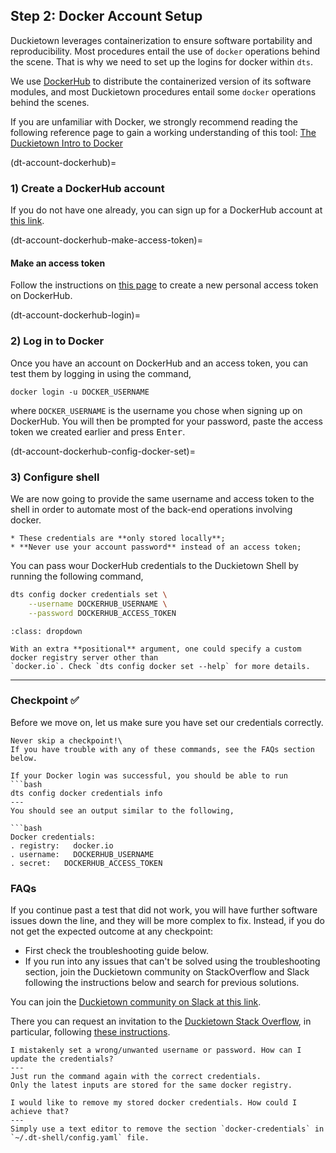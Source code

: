 ## Step 2: Docker Account Setup

Duckietown leverages containerization to ensure software portability and reproducibility.
Most procedures entail the use of `docker` operations behind the scene.
That is why we need to set up the logins for docker within `dts`.

We use [DockerHub](https://hub.docker.com/duckietown) to distribute the containerized version 
of its software modules, and most Duckietown procedures entail some `docker` operations behind the scenes. 

If you are unfamiliar with Docker, we strongly recommend reading the following reference page to gain a 
working understanding of this tool: [The Duckietown Intro to Docker](preliminaries-docker-basics)


(dt-account-dockerhub)=
### 1) Create a DockerHub account

If you do not have one already,
you can sign up for a DockerHub account at [this link](https://hub.docker.com/signup).

(dt-account-dockerhub-make-access-token)=
#### Make an access token

Follow the instructions on [this page](https://docs.docker.com/docker-hub/access-tokens/)
to create a new personal access token on DockerHub.


(dt-account-dockerhub-login)=
### 2) Log in to Docker

Once you have an account on DockerHub and an access token, you can test them by logging in using the command,

    docker login -u DOCKER_USERNAME

where `DOCKER_USERNAME` is the username you chose when signing up on DockerHub. 
You will then be prompted for your password, paste the access token we created earlier and press 
<kbd>Enter</kbd>.


(dt-account-dockerhub-config-docker-set)=
### 3) Configure shell

We are now going to provide the same username and access token to the shell in order to automate
most of the back-end operations involving docker.

```{attention}
* These credentials are **only stored locally**;
* **Never use your account password** instead of an access token;
```  

You can pass wour DockerHub credentials to the Duckietown Shell by running the following command,
```bash
dts config docker credentials set \
    --username DOCKERHUB_USERNAME \
    --password DOCKERHUB_ACCESS_TOKEN
```

```{admonition} For developers
:class: dropdown

With an extra **positional** argument, one could specify a custom docker registry server other than 
`docker.io`. Check `dts config docker set --help` for more details.
```

---

### Checkpoint ✅

Before we move on, let us make sure you have set our credentials correctly.

```{tip}
Never skip a checkpoint!\
If you have trouble with any of these commands, see the FAQs section below.
```

````{testexpect}
If your Docker login was successful, you should be able to run
```bash
dts config docker credentials info
---
You should see an output similar to the following,

```bash
Docker credentials:
. registry:   docker.io
. username:   DOCKERHUB_USERNAME
. secret:   DOCKERHUB_ACCESS_TOKEN
````

### FAQs

If you continue past a test that did not work, you will have further software issues down the line, 
and they will be more complex to fix. Instead, if you do not get the expected outcome at any checkpoint:

* First check the troubleshooting guide below.
* If you run into any issues that can't be solved using the troubleshooting section, 
  join the Duckietown community on StackOverflow and Slack following the instructions below and search 
  for previous solutions.

You can join the 
[Duckietown community on Slack at this link](https://duckietown.com/join-slack). 

There you can request an invitation to the [Duckietown Stack Overflow](https://stackoverflow.com/c/duckietown/questions), in particular, following [these instructions](https://duckietown.slack.com/archives/CHHQJ0E0H/p1670874390660429).

```{trouble}
I mistakenly set a wrong/unwanted username or password. How can I update the credentials?
---
Just run the command again with the correct credentials. 
Only the latest inputs are stored for the same docker registry.
```

```{trouble}
I would like to remove my stored docker credentials. How could I achieve that?
---
Simply use a text editor to remove the section `docker-credentials` in `~/.dt-shell/config.yaml` file.
```
